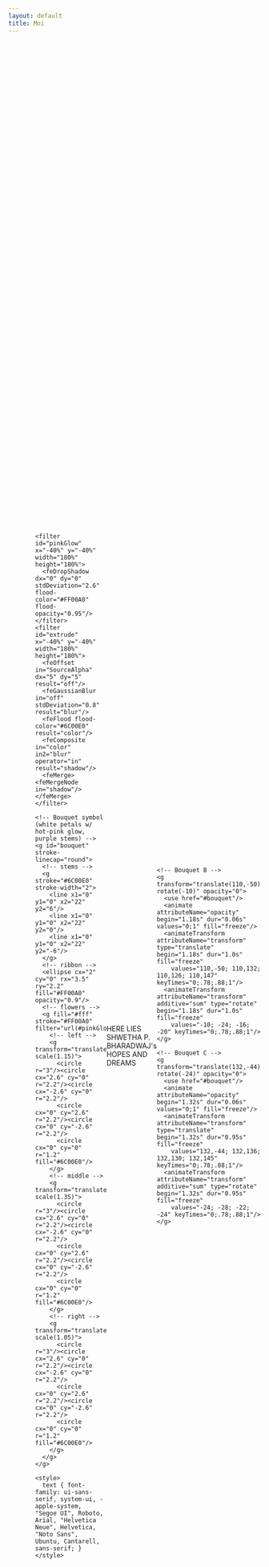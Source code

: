 ```yaml
---
layout: default
title: Moi
---
```


<div style="display:flex;justify-content:center;align-items:center;min-height:100vh;">
<svg xmlns="http://www.w3.org/2000/svg" viewBox="0 0 220 180" width="440" height="360" aria-label="Animated mound pop + tomb rise + bouquets from above">
  <defs>
    <path id="stonePath" d="M50 150 V76 A60 60 0 0 1 170 76 V150 Z"/>
    <clipPath id="clip"><use href="#stonePath"/></clipPath>

    <filter id="pinkGlow" x="-40%" y="-40%" width="180%" height="180%">
      <feDropShadow dx="0" dy="0" stdDeviation="2.6" flood-color="#FF00A0" flood-opacity="0.95"/>
    </filter>
    <filter id="extrude" x="-40%" y="-40%" width="180%" height="180%">
      <feOffset in="SourceAlpha" dx="5" dy="5" result="off"/>
      <feGaussianBlur in="off" stdDeviation="0.8" result="blur"/>
      <feFlood flood-color="#6C00E0" result="color"/>
      <feComposite in="color" in2="blur" operator="in" result="shadow"/>
      <feMerge><feMergeNode in="shadow"/></feMerge>
    </filter>

    <!-- Bouquet symbol (white petals w/ hot-pink glow, purple stems) -->
    <g id="bouquet" stroke-linecap="round">
      <!-- stems -->
      <g stroke="#6C00E0" stroke-width="2">
        <line x1="0" y1="0" x2="22" y2="6"/>
        <line x1="0" y1="0" x2="22" y2="0"/>
        <line x1="0" y1="0" x2="22" y2="-6"/>
      </g>
      <!-- ribbon -->
      <ellipse cx="2" cy="0" rx="3.5" ry="2.2" fill="#FF00A0" opacity="0.9"/>
      <!-- flowers -->
      <g fill="#fff" stroke="#FF00A0" filter="url(#pinkGlow)">
        <!-- left -->
        <g transform="translate(22,6) scale(1.15)">
          <circle r="3"/><circle cx="2.6" cy="0" r="2.2"/><circle cx="-2.6" cy="0" r="2.2"/>
          <circle cx="0" cy="2.6" r="2.2"/><circle cx="0" cy="-2.6" r="2.2"/>
          <circle cx="0" cy="0" r="1.2" fill="#6C00E0"/>
        </g>
        <!-- middle -->
        <g transform="translate(22,0) scale(1.35)">
          <circle r="3"/><circle cx="2.6" cy="0" r="2.2"/><circle cx="-2.6" cy="0" r="2.2"/>
          <circle cx="0" cy="2.6" r="2.2"/><circle cx="0" cy="-2.6" r="2.2"/>
          <circle cx="0" cy="0" r="1.2" fill="#6C00E0"/>
        </g>
        <!-- right -->
        <g transform="translate(22,-6) scale(1.05)">
          <circle r="3"/><circle cx="2.6" cy="0" r="2.2"/><circle cx="-2.6" cy="0" r="2.2"/>
          <circle cx="0" cy="2.6" r="2.2"/><circle cx="0" cy="-2.6" r="2.2"/>
          <circle cx="0" cy="0" r="1.2" fill="#6C00E0"/>
        </g>
      </g>
    </g>

    <style>
      text { font-family: ui-sans-serif, system-ui, -apple-system, "Segoe UI", Roboto, Arial, "Helvetica Neue", Helvetica, "Noto Sans", Ubuntu, Cantarell, sans-serif; }
    </style>
  </defs>

  <!-- Tombstone (draw FIRST so mound can cover base) -->
  <g id="stone" transform="translate(0,22)" opacity="0">
    <use href="#stonePath" fill="none" stroke="#6C00E0" stroke-width="8" filter="url(#extrude)" opacity="0.9"/>
    <use href="#stonePath" fill="none" stroke="#FF00A0" stroke-width="4" stroke-linejoin="round" filter="url(#pinkGlow)"/>
    <g clip-path="url(#clip)" filter="url(#pinkGlow)">
      <g fill="#FF00A0" text-anchor="middle">
        <text x="110" y="70"  font-size="16" font-weight="900" textLength="110" lengthAdjust="spacingAndGlyphs">HERE LIES</text>
        <text x="110" y="85"  font-size="11" font-weight="800" textLength="110" lengthAdjust="spacingAndGlyphs">SHWETHA P. BHARADWAJ&#39;s</text>
        <text x="110" y="105" font-size="16" font-weight="900" textLength="100" lengthAdjust="spacingAndGlyphs">HOPES</text>
        <text x="110" y="120" font-size="16" font-weight="900" textLength="30"  lengthAdjust="spacingAndGlyphs">AND</text>
        <text x="110" y="135" font-size="16" font-weight="900" textLength="110" lengthAdjust="spacingAndGlyphs">DREAMS</text>
      </g>
    </g>
    <animateTransform attributeName="transform" type="translate" dur="0.82s"
      values="0,22; 0,-3; 0,-13" keyTimes="0;.6;1" begin="0.18s" fill="freeze"/>
    <animate attributeName="opacity" dur="0.4s" values="0;1" begin="0.18s" fill="freeze"/>
  </g>

  <!-- Mound (front of stone) -->
  <g id="mound" transform="translate(6,8) scale(0.94,1.06)">
    <path d="M40 140
             C 55 131, 70 127, 86 129
             C 96 126, 114 125, 128 129
             C 142 127, 158 131, 168 140
             L 168 150 40 150 Z"
          fill="#6C00E0" stroke="#FF00A0" stroke-width="3" filter="url(#pinkGlow)"/>
    <!-- dirt flecks -->
    <g fill="#FF00A0" opacity="0">
      <circle cx="82" cy="136" r="1.7">
        <animateTransform attributeName="transform" type="translate" dur="0.9s" values="0,0; -18,-24" begin="0.12s" fill="freeze"/>
        <animate attributeName="opacity" dur="0.9s" values="0;1;0" begin="0.12s" fill="freeze"/>
      </circle>
      <circle cx="138" cy="136" r="1.4">
        <animateTransform attributeName="transform" type="translate" dur="0.9s" values="0,0; 0,-22" begin="0.16s" fill="freeze"/>
        <animate attributeName="opacity" dur="0.9s" values="0;1;0" begin="0.16s" fill="freeze"/>
      </circle>
      <circle cx="110" cy="138" r="1.2">
        <animateTransform attributeName="transform" type="translate" dur="0.9s" values="0,0; 16,-26" begin="0.20s" fill="freeze"/>
        <animate attributeName="opacity" dur="0.9s" values="0;1;0" begin="0.20s" fill="freeze"/>
      </circle>
    </g>
    <animateTransform attributeName="transform" type="translate" dur="0.6s"
      values="6,8; 7,0; 7,0" keyTimes="0;.7;1" begin="0s" fill="freeze"/>
    <animate attributeName="opacity" dur="0.3s" values="0;1" begin="0s" fill="freeze"/>
  </g>

  <!-- Bouquets dropped from above (draw LAST so they sit on top of the mound) -->
  <!-- Landing Y ≈ 134–136 (crest area). Tweak X to taste. -->
  <g filter="url(#pinkGlow)">
    <!-- Bouquet A -->
    <g transform="translate(88,-40) rotate(-18)" opacity="0">
      <use href="#bouquet"/>
      <animate attributeName="opacity" begin="1.05s" dur="0.06s" values="0;1" fill="freeze"/>
      <!-- drop + bounce -->
      <animateTransform attributeName="transform" type="translate" begin="1.05s" dur="0.95s" fill="freeze"
        values="88,-40; 88,134; 88,128; 88,144" keyTimes="0;.78;.88;1"/>
      <animateTransform attributeName="transform" additive="sum" type="rotate" begin="1.05s" dur="0.95s" fill="freeze"
        values="-18; -26; -20; -22" keyTimes="0;.78;.88;1"/>
    </g>

    <!-- Bouquet B -->
    <g transform="translate(110,-50) rotate(-10)" opacity="0">
      <use href="#bouquet"/>
      <animate attributeName="opacity" begin="1.18s" dur="0.06s" values="0;1" fill="freeze"/>
      <animateTransform attributeName="transform" type="translate" begin="1.18s" dur="1.0s" fill="freeze"
        values="110,-50; 110,132; 110,126; 110,147" keyTimes="0;.78;.88;1"/>
      <animateTransform attributeName="transform" additive="sum" type="rotate" begin="1.18s" dur="1.0s" fill="freeze"
        values="-10; -24; -16; -20" keyTimes="0;.78;.88;1"/>
    </g>

    <!-- Bouquet C -->
    <g transform="translate(132,-44) rotate(-24)" opacity="0">
      <use href="#bouquet"/>
      <animate attributeName="opacity" begin="1.32s" dur="0.06s" values="0;1" fill="freeze"/>
      <animateTransform attributeName="transform" type="translate" begin="1.32s" dur="0.95s" fill="freeze"
        values="132,-44; 132,136; 132,130; 132,145" keyTimes="0;.78;.88;1"/>
      <animateTransform attributeName="transform" additive="sum" type="rotate" begin="1.32s" dur="0.95s" fill="freeze"
        values="-24; -28; -22; -24" keyTimes="0;.78;.88;1"/>
    </g>
  </g>
</svg>

</div>
